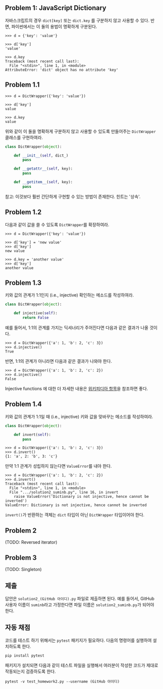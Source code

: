 ## Problem 1: JavaScript Dictionary

자바스크립트의 경우 `dict[key]` 또는 `dict.key` 를 구분하지 않고 사용할 수 있다. 반면, 파이썬에서는 이 둘의 용법이 명확하게 구분된다.

```
>>> d = {'key': 'value'}

>>> d['key']
'value'

>>> d.key
Traceback (most recent call last):
  File "<stdin>", line 1, in <module>
AttributeError: 'dict' object has no attribute 'key'
```


## Problem 1.1

```
>>> d = DictWrapper({'key': 'value'})

>>> d['key']
value

>>> d.key
value
```

위와 같이 이 둘을 명확하게 구분하지 않고 사용할 수 있도록 만들어주는 `DictWrapper` 클래스를 구현하여라.

```python
class DictWrapper(object):

    def __init__(self, dict_)
        pass

    def __getattr__(self, key):
        pass

    def __getitem__(self, key):
        pass
```

참고: 이것보다 훨씬 간단하게 구현할 수 있는 방법이 존재한다. 힌트는 '상속'.

## Problem 1.2

다음과 같이 값을 쓸 수 있도록 `DictWrapper`를 확장하여라.

```
>>> d = DictWrapper({'key': 'value'})

>>> d['key'] = 'new value'
>>> d['key']
new value

>>> d.key = 'another value'
>>> d['key']
another value
```

## Problem 1.3

키와 값의 관계가 1:1인지 (i.e., injective) 확인하는 메소드를 작성하여라.

```python
class DictWrapper(object):

    def injective(self):
        return False
```

예를 들어서, 1:1의 관계를 가지는 딕셔너리가 주어진다면 다음과 같은 결과가 나올 것이다.

```
>>> d = DictWrapper({'a': 1, 'b': 2, 'c': 3})
>>> d.injective()
True
```

반면, 1:1의 관계가 아니라면 다음과 같은 결과가 나와야 한다.

```
>>> d = DictWrapper({'a': 1, 'b': 2, 'c': 2})
>>> d.injective()
False
```

Injective functions 에 대한 더 자세한 내용은 [위키피디아 항목](https://en.wikipedia.org/wiki/Injective_function)을 참조하면 좋다.

## Problem 1.4

키와 값의 관계가 1:1일 때 (i.e., injective) 키와 값을 맞바꾸는 메소드를 작성하여라.

```python
class DictWrapper(object):

    def invert(self):
        pass
```

```
>>> d = DictWrapper({'a': 1, 'b': 2, 'c': 3})
>>> d.invert()
{1: 'a', 2: 'b', 3: 'c'}
```

만약 1:1 관계가 성립하지 않는다면 `ValueError`를 내야 한다.

```
>>> d = DictWrapper({'a': 1, 'b': 2, 'c': 2})
>>> d.invert()
Traceback (most recent call last):
  File "<stdin>", line 1, in <module>
  File ".../solution2_suminb.py", line 16, in invert
    raise ValueError('Dictionary is not injective, hence cannot be inverted')
ValueError: Dictionary is not injective, hence cannot be inverted
```

`invert()`가 반환하는 객체는 `dict` 타입이 아닌 `DictWrapper` 타입이어야 한다.

## Problem 2

(TODO: Reversed iterator)

## Problem 3

(TODO: Singleton)

## 제출

답안은 `solution2_(GitHub 아이디).py` 파일로 제출하면 된다. 예를 들어서, GitHub 사용자 이름이 `suminb`라고 가정한다면 파일 이름은 `solution2_suminb.py`가 되어야 한다.

## 자동 채점

코드를 테스트 하기 위해서는 `pytest` 패키지가 필요하다. 다음의 명령어를 실행하여 설치하도록 한다.

    pip install pytest

패키지가 설치되면 다음과 같이 테스트 파일을 실행해서 여러분이 작성한 코드가 제대로 작동되는지 검증하도록 한다.

    pytest -v test_homework2.py --username (GitHub 아이디)